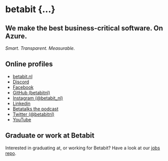 # betabit {...}

## We make the best business-critical software. On Azure.

_Smart. Transparent. Measurable._

## Online profiles

* [betabit.nl](https://www.betabit.nl/)
* [Discord](https://discord.gg/KTkCXQTgjR)
* [Facebook](https://www.facebook.com/BetabitNederland)
* [GitHub (betabitnl)](https://github.com/betabitnl)
* [Instagram (@betabit_nl)](https://www.instagram.com/betabit_nl/)
* [Linkedin](https://www.linkedin.com/company/betabit/)
* [Betatalks the podcast](https://podcast.betatalks.nl)
* [Twitter (@betabitnl)](https://twitter.com/betabitnl)
* [YouTube](https://www.youtube.com/betabitvideos)

## Graduate or work at Betabit

Interested in graduating at, or working for Betabit? Have a look at our [jobs repo](https://github.com/betabitnl/jobs).
